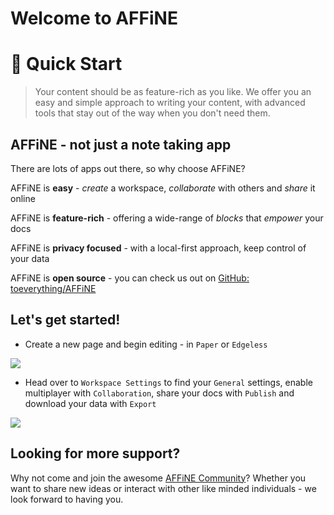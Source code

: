 # Welcome to AFFiNE

👋 Quick Start
==============

> Your content should be as feature-rich as you like. We offer you an easy and simple approach to writing your content, with advanced tools that stay out of the way when you don't need them.

AFFiNE - not just a note taking app
-----------------------------------

There are lots of apps out there, so why choose AFFiNE?

AFFiNE is **easy** - _create_ a workspace, _collaborate_ with others and _share_ it online

AFFiNE is **feature-rich** - offering a wide-range of _blocks_ that _empower_ your docs

AFFiNE is **privacy focused** - with a local-first approach, keep control of your data

AFFiNE is **open source** - you can check us out on [GitHub: toeverything/AFFiNE](https://github.com/toeverything/affine)

Let's get started!
------------------

*   Create a new page and begin editing - in `Paper` or `Edgeless`

![](https://cdn.affine.pro/63412d45336009801a0273e4bdde39492984198d0f813ecd8b8be8b6.gif)

*   Head over to `Workspace Settings` to find your `General` settings, enable multiplayer with `Collaboration`, share your docs with `Publish` and download your data with `Export`

![](https://cdn.affine.pro/34043644b47f7bab79255a80e1b11d6cb173ec9d2eb0e3208c7badd2.png)

Looking for more support?
-------------

Why not come and join the awesome [AFFiNE Community](https://community.affine.pro)? Whether you want to share new ideas or interact with other like minded individuals - we look forward to having you.
